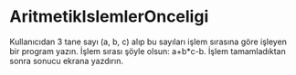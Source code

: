 # AritmetikIslemlerOnceligi
Kullanıcıdan 3 tane sayı (a, b, c) alıp bu sayıları işlem sırasına göre işleyen bir program yazın. 
İşlem sırası şöyle olsun: a+b*c-b. 
İşlem tamamladıktan sonra sonucu ekrana yazdırın.
